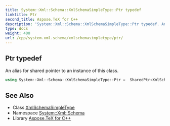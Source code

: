 ```yaml
---
title: System::Xml::Schema::XmlSchemaSimpleType::Ptr typedef
linktitle: Ptr
second_title: Aspose.TeX for C++
description: 'System::Xml::Schema::XmlSchemaSimpleType::Ptr typedef. An alias for shared pointer to an instance of this class in C++.'
type: docs
weight: 400
url: /cpp/system.xml.schema/xmlschemasimpletype/ptr/
---
```

## Ptr typedef


An alias for shared pointer to an instance of this class.

```cpp
using System::Xml::Schema::XmlSchemaSimpleType::Ptr =  SharedPtr<XmlSchemaSimpleType>
```

## See Also

* Class [XmlSchemaSimpleType](../)
* Namespace [System::Xml::Schema](../../)
* Library [Aspose.TeX for C++](../../../)
